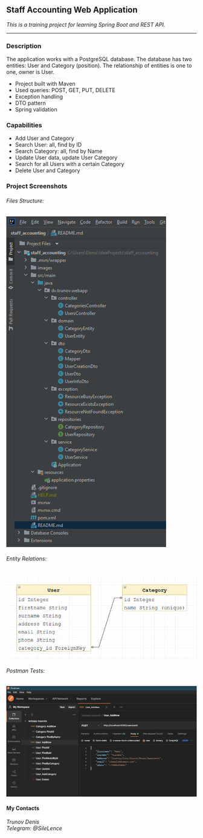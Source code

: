 ## Staff Accounting Web Application
_This is a training project for learning Spring Boot and REST API._
___

### Description
The application works with a PostgreSQL database. 
The database has two entities: User and Category (position). 
The relationship of entities is one to one, owner is User.
- Project built with Maven
- Used queries: POST, GET, PUT, DELETE
- Exception handling
- DTO pattern
- Spring validation

### Capabilities
- Add User and Category
- Search User: all, find by ID
- Search Category: all, find by Name
- Update User data, update User Category
- Search for all Users with a certain Category
- Delete User and Category

### Project Screenshots
###### Files Structure:
![Files Structure](https://raw.githubusercontent.com/SileLence/staff_accounting/master/images/files_structure_2.png)
###### Entity Relations:
![Entity Relations](https://raw.githubusercontent.com/SileLence/staff_accounting/master/images/entity_relation.png)
###### Postman Tests:
![Postman Tests](https://raw.githubusercontent.com/SileLence/staff_accounting/master/images/postman_tests.png)

#### My Contacts
_Trunov Denis_\
_Telegram: @SileLence_